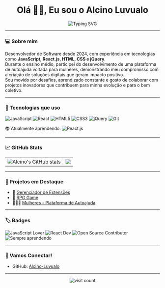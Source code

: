 <h1 align="center">Olá 👋🏽, Eu sou o Alcino Luvualo</h1>

<p align="center">
  <img src="https://readme-typing-svg.herokuapp.com?font=Fira+Code&pause=1000&color=F7B93E&width=435&lines=Desenvolvedor+de+Software+💻;Sempre+aprendendo+algo+novo+📚" alt="Typing SVG" />
</p>


---

### 💻 Sobre mim

Desenvolvedor de Software desde 2024, com experiência em tecnologias como **JavaScript, React.js, HTML, CSS e jQuery**.  
Durante o ensino médio, participei do desenvolvimento de uma plataforma de autoajuda voltada para mulheres, demonstrando meu compromisso com a criação de soluções digitais que geram impacto positivo.  
Sou movido por desafios, aprendizado constante e gosto de colaborar com projetos inovadores que contribuem para minha evolução e para o bem coletivo.

---

### 🚀 Tecnologias que uso

![JavaScript](https://img.shields.io/badge/-JavaScript-black?style=flat-square&logo=javascript)
![React](https://img.shields.io/badge/-React-black?style=flat-square&logo=react)
![HTML5](https://img.shields.io/badge/-HTML5-black?style=flat-square&logo=html5)
![CSS3](https://img.shields.io/badge/-CSS3-black?style=flat-square&logo=css3)
![jQuery](https://img.shields.io/badge/-jQuery-black?style=flat-square&logo=jquery)
![Git](https://img.shields.io/badge/-Git-black?style=flat-square&logo=git)

📚 Atualmente aprendendo: ![React.js](https://img.shields.io/badge/-React-blue?style=flat-square&logo=react)

---

### 📈 GitHub Stats

<table>
  <tr>
    <td>
      <img src="https://github-readme-stats.vercel.app/api?username=Alcino-Luvualo&show_icons=true&theme=tokyonight" alt="Alcino's GitHub stats"/>
    </td>
    <td>
      <img src="https://github-readme-stats.vercel.app/api/top-langs/?username=Alcino-Luvualo&layout=compact&theme=tokyonight" />
    </td>
  </tr>
</table>



 

---

### 🌟 Projetos em Destaque

- 🔗 [Gerenciador de Extensões](https://gerenciador-de-extens.vercel.app/)
- 🐉 [RPG Game](https://rpg-game-gamma.vercel.app/)
- 👩🏾‍💻 [Mulheres - Plataforma de Autoajuda](https://mullheres.netlify.app/)

---

### 🏷️ Badges

![JavaScript Lover](https://img.shields.io/badge/JavaScript-Lover-yellow?style=flat-square&logo=javascript)
![React Dev](https://img.shields.io/badge/React-Developer-blue?style=flat-square&logo=react)
![Open Source Contributor](https://img.shields.io/badge/Open%20Source-Contributor-brightgreen?style=flat-square&logo=github)
![Sempre aprendendo](https://img.shields.io/badge/Sempre-Aprendendo-orange?style=flat-square)

---

### 🤝 Vamos Conectar!

- GitHub: [Alcino-Luvualo](https://github.com/Alcino-Luvualo/)

---

<p align="center">
  <img src="https://komarev.com/ghpvc/?username=Alcino-Luvualo&style=flat-square&color=blue" alt="visit count"/>
</p>
